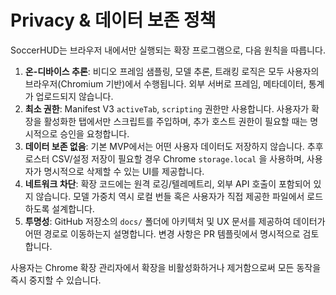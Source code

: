 # Privacy & 데이터 보존 정책

SoccerHUD는 브라우저 내에서만 실행되는 확장 프로그램으로, 다음 원칙을 따릅니다.

1. **온-디바이스 추론**: 비디오 프레임 샘플링, 모델 추론, 트래킹 로직은 모두 사용자의 브라우저(Chromium 기반)에서 수행됩니다. 외부 서버로 프레임, 메타데이터, 통계가 업로드되지 않습니다.
2. **최소 권한**: Manifest V3 `activeTab`, `scripting` 권한만 사용합니다. 사용자가 확장을 활성화한 탭에서만 스크립트를 주입하며, 추가 호스트 권한이 필요할 때는 명시적으로 승인을 요청합니다.
3. **데이터 보존 없음**: 기본 MVP에서는 어떤 사용자 데이터도 저장하지 않습니다. 추후 로스터 CSV/설정 저장이 필요할 경우 Chrome `storage.local` 을 사용하며, 사용자가 명시적으로 삭제할 수 있는 UI를 제공합니다.
4. **네트워크 차단**: 확장 코드에는 원격 로깅/텔레메트리, 외부 API 호출이 포함되어 있지 않습니다. 모델 가중치 역시 로컬 번들 혹은 사용자가 직접 제공한 파일에서 로드하도록 설계합니다.
5. **투명성**: GitHub 저장소의 `docs/` 폴더에 아키텍처 및 UX 문서를 제공하여 데이터가 어떤 경로로 이동하는지 설명합니다. 변경 사항은 PR 템플릿에서 명시적으로 검토합니다.

사용자는 Chrome 확장 관리자에서 확장을 비활성화하거나 제거함으로써 모든 동작을 즉시 중지할 수 있습니다.
